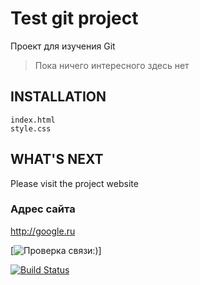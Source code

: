 Test git project
================

Проект для изучения Git

> Пока ничего интересного здесь нет

INSTALLATION
------------

        
    index.html
    style.css
      

WHAT'S NEXT
-----------

Please visit the project website 

### Адрес сайта

<http://google.ru>

[![Проверка связи:)](<http://google.ru>)]

[![Build Status](https://secure.travis-ci.org/yiisoft/yii.png)](http://travis-ci.org/yiisoft/yii)
 